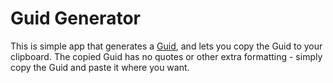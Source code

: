 # Guid Generator

This is simple app that generates a [Guid](https://en.wikipedia.org/wiki/Universally_unique_identifier), and lets you copy the Guid to your clipboard. The copied Guid has no quotes or other extra formatting - simply copy the Guid and paste it where you want.
